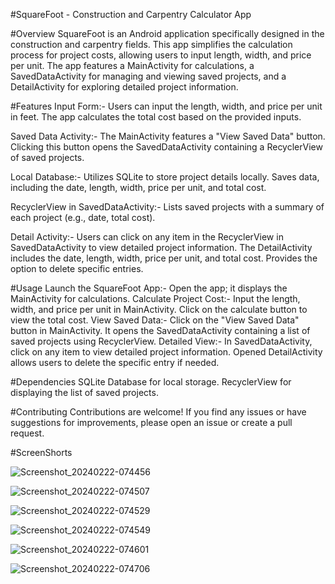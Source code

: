 #SquareFoot - Construction and Carpentry Calculator App

#Overview
SquareFoot is an Android application specifically designed in the construction and carpentry fields. This app simplifies the calculation process for project costs, allowing users to input length, width, and price per unit. The app features a MainActivity for calculations, a SavedDataActivity for managing and viewing saved projects, and a DetailActivity for exploring detailed project information.

#Features
Input Form:-
Users can input the length, width, and price per unit in feet.
The app calculates the total cost based on the provided inputs.

Saved Data Activity:-
The MainActivity features a "View Saved Data" button.
Clicking this button opens the SavedDataActivity containing a RecyclerView of saved projects.

Local Database:-
Utilizes SQLite to store project details locally.
Saves data, including the date, length, width, price per unit, and total cost.

RecyclerView in SavedDataActivity:-
Lists saved projects with a summary of each project (e.g., date, total cost).

Detail Activity:-
Users can click on any item in the RecyclerView in SavedDataActivity to view detailed project information.
The DetailActivity includes the date, length, width, price per unit, and total cost.
Provides the option to delete specific entries.

#Usage
Launch the SquareFoot App:-
Open the app; it displays the MainActivity for calculations.
Calculate Project Cost:-
Input the length, width, and price per unit in MainActivity.
Click on the calculate button to view the total cost.
View Saved Data:-
Click on the "View Saved Data" button in MainActivity.
It opens the SavedDataActivity containing a list of saved projects using RecyclerView.
Detailed View:-
In SavedDataActivity, click on any item to view detailed project information.
Opened DetailActivity allows users to delete the specific entry if needed.

#Dependencies
SQLite Database for local storage.
RecyclerView for displaying the list of saved projects.

#Contributing
Contributions are welcome! If you find any issues or have suggestions for improvements, please open an issue or create a pull request.

#ScreenShorts

![Screenshot_20240222-074456](https://github.com/AnkurKushwaha23/Square-Foot/assets/157258878/28ac8a51-573c-4c4d-8a4c-1f641b3e0121)

![Screenshot_20240222-074507](https://github.com/AnkurKushwaha23/Square-Foot/assets/157258878/2801e2ad-7c6d-4045-b1d5-e2b0a000db01)

![Screenshot_20240222-074529](https://github.com/AnkurKushwaha23/Square-Foot/assets/157258878/2012a4df-888c-4289-bcb6-f25b16da0368)

![Screenshot_20240222-074549](https://github.com/AnkurKushwaha23/Square-Foot/assets/157258878/fc88dbe4-cc17-4e8b-be30-9f6faa686684)

![Screenshot_20240222-074601](https://github.com/AnkurKushwaha23/Square-Foot/assets/157258878/b09f251a-dcf7-443b-9e32-1f4c236c10fd)

![Screenshot_20240222-074706](https://github.com/AnkurKushwaha23/Square-Foot/assets/157258878/5d31025e-5578-4d2c-ac7f-b433d7a226f3)

